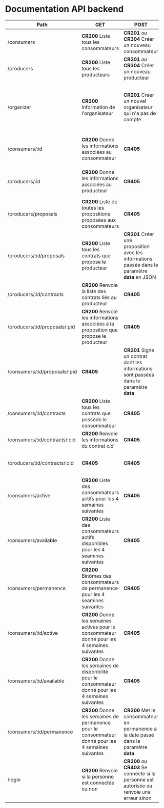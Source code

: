 # Documentation API backend

Path | GET | POST | PUT | DELETE
--- | --- | --- | --- | --- | 
/consumers | **CR200** Liste tous les consommateurs | **CR201** *ou* **CR304** Créer un nouveau consommateur | **CR405** | **CR200** Supprime tous les consommateurs
/producers | **CR200** Liste tous les producteurs | **CR201** *ou* **CR304** Créer un nouveau producteur | **CR405** | **CR200** Supprime tous les producteurs
/organizer | **CR200** Information de l'organisateur | **CR201** Créer un nouvel organisateur qui n'a pas de compte | **CR200** Attribue l'utilisateur en tant qu'organisateur à partir de l'email passé dans le paramètre **data** | **CR200** Supprime l'organisateur
/consumers/:id | **CR200** Donne les informations associées au consommateur | **CR405** | **CR200** Modifie les informations associées au consommateur | **CR200** Supprime le consommateur
/producers/:id | **CR200** Donne les informations associées au producteur | **CR405** | **CR200** Modifie les informations associées au producteur | **CR200** Supprime le producteur
/producers/proposals | **CR200** Liste de toutes les propositions proposées aux consommateurs | **CR405** | **CR405** | **CR405**
/producers/:id/proposals | **CR200** Liste tous les contrats que propose le producteur | **CR201** Créer une proposition avec les informations passée dans le paramètre **data** en JSON | **CR405** | **CR200** Supprime toutes les propositions que propose le producteur
/producers/:id/contracts | **CR200** Renvoie la liste des contrats liés au producteur | **CR405** | **CR405** | **CR405**
/producers/:id/proposals/:pid | **CR200** Renvoie les informations associées à la proposition que propose le producteur | **CR405** | **CR405** | **CR200** Supprime le contrats proposé par le producteur
/consumers/:id/proposals/:pid | **CR405** | **CR201** Signe un contrat dont les informations sont passées dans le paramètre **data** | **CR405** | **CR405**
/consumers/:id/contracts | **CR200** Liste tous les contrats que possède le consommateur | **CR405** | **CR405** | **CR200** Supprime tous les contrats du consommateur
/consumers/:id/contracts/:cid | **CR200** Renvoie les informations du contrat *cid* | **CR405** | **CR405** | **CR200** Supprime le contrat *cid*
/producers/:id/contracts/:cid | **CR405** | **CR405** | **CR200** Valide le contrat référencé par *cid* | **CR405**
/consumers/active | **CR200** Liste des consommateurs actifs pour les 4 semaines suivantes | **CR405** | **CR405** | **CR405** 
/consumers/available | **CR200** Liste des consommateurs actifs disponibles pour les 4 seamines suivantes | **CR405** | **CR405** | **CR405** 
/consumers/permanence | **CR200** Binômes des consommateurs de permanence pour les 4 seamines suivantes | **CR405** | **CR405** | **CR405**
/consumers/:id/active | **CR200** Donne les semaines actives pour le consommateur donné pour les 4 semaines suivantes | **CR405** | **CR405** | **CR405**
/consumers/:id/available | **CR200** Donne les semaines de disponbilité pour le consommateur donné pour les 4 semaines suivantes | **CR405** | **CR200** Met le consommateur à disponible à la date passé dans le paramètre **data** | **CR200** Met le consommateur à indisponible à la date passé en paramètre
/consumers/:id/permanence | **CR200** Donne les semaines de permanence pour le consommateur donné pour les 4 semaines suivantes | **CR200** Met le consommateur en permanence à la date passé dans le paramètre **data** | **CR200** Enlève la permanence du consommateur à la date passé en paramètre | **CR405**
/login | **CR200** Renvoie si la personne est connectée ou non | **CR200** *ou* **CR403** Se connecte si la personne est autorisée ou renvoie une erreur sinon | **CR200** Modifie le mot de passe de la personne | **CR200** Supprime le compte de la personne
